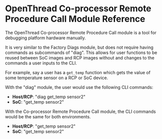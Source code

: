 # OpenThread Co-processor Remote Procedure Call Module Reference

The OpenThread Co-processor Remote Procedure Call module is a tool for debugging platform hardware manually.

It is very similar to the Factory Diags module, but does not require having commands as subcommands of "diag". This allows for user functions to be reused between SoC images and RCP images without and changes to the commands a user inputs to the CLI.

For example, say a user has a `get_temp` function which gets the value of some temperature sensor on a RCP or SoC device.

With the "diag" module, the user would use the following CLI commands:
- **Host/RCP**: "diag get_temp sensor2"
- **SoC**: "get_temp sensor2"

With the Co-processor Remote Procedure Call module, the CLI commands would be the same for both environments.
- **Host/RCP**: "get_temp sensor2"
- **SoC**: "get_temp sensor2"
